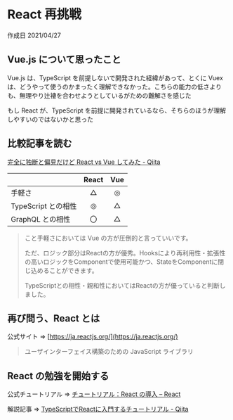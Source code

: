 # React 再挑戦

作成日 2021/04/27

## Vue.js について思ったこと

Vue.js は、TypeScript を前提しないで開発された経緯があって、とくに Vuex は、どうやって使うのかまったく理解できなかった。こちらの能力の低さよりも、無理やり辻褄を合わせようとしているがための難解さを感じた

もし React が、TypeScript を前提に開発されているなら、そちらのほうが理解しやすいのではないかと思った

## 比較記事を読む

[完全に独断と偏見だけど React vs Vue してみた \- Qiita](https://qiita.com/102Design/items/ae018dc80a4d879d92a8)

|                     | React | Vue |
| ------------------- | :---: | :-: |
| 手軽さ              |   △   |  ◎  |
| TypeScript との相性 |   ◎   |  △  |
| GraphQL との相性    |  〇   |  △  |

> こと手軽さにおいては Vue の方が圧倒的と言っていいです。
>
> ただ、ロジック部分はReactの方が優秀。Hooksにより再利用性・拡張性の高いロジックをComponentで使用可能かつ、StateをComponentに閉じ込めることができます。
>
> TypeScriptとの相性・親和性においてはReactの方が優っていると判断しました。

## 再び問う、React とは

公式サイト => [https://ja.reactjs.org/](https://ja.reactjs.org/)

> ユーザインターフェイス構築のための JavaScript ライブラリ

## React の勉強を開始する

公式チュートリアル => [チュートリアル：React の導入 – React](https://ja.reactjs.org/tutorial/tutorial.html)

解説記事 => [TypeScriptでReactに入門するチュートリアル \- Qiita](https://qiita.com/yonetty/items/012be4c5c6258a609e35)
